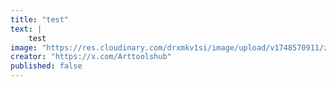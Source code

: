 ```yaml
---
title: "test"
text: |
    test
image: "https://res.cloudinary.com/drxmkv1si/image/upload/v1748570911/zbosceescwyvbcemvnf7.jpg"
creator: "https://x.com/Arttoolshub"
published: false
---
```

